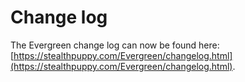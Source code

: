 # Change log

The Evergreen change log can now be found here: [https://stealthpuppy.com/Evergreen/changelog.html](https://stealthpuppy.com/Evergreen/changelog.html).
